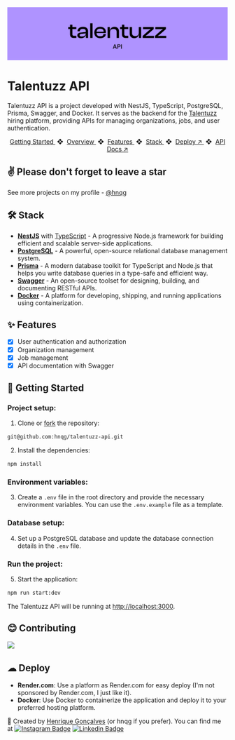 <div align="center">
<a href="https://talentuzz.hnqg.io">
<img src="./gh_banner.png">
</a>
</div>

# Talentuzz API

Talentuzz API is a project developed with NestJS, TypeScript, PostgreSQL, Prisma, Swagger, and Docker. It serves as the backend for the [Talentuzz](https://talentuzz.hnqg.io) hiring platform, providing APIs for managing organizations, jobs, and user authentication.

<div align="center">
    <a href="#-getting-started">
        Getting Started
    </a>
    <span>&nbsp;❖&nbsp;</span>
    <a href="#-overview">
        Overview
    </a>
    <span>&nbsp;❖&nbsp;</span>
    <a href="#-features">
        Features
    </a>
    <span>&nbsp;❖&nbsp;</span>
    <a href="#%EF%B8%8F-stack">
        Stack
    </a>
    <span>&nbsp;❖&nbsp;</span>
    <a href="https://talentuzz.hnqg.io" target="_blank">
        Deploy ↗︎
    </a>
    <span>&nbsp;❖&nbsp;</span>
    <a href="https://talentuzz-api.onrender.com/docs" target="_blank">
        API Docs ↗︎
    </a>
</div>

## ✌ Please don't forget to leave a star

See more projects on my profile - [@hnqg](https://github.com/hnqg)

## 🛠️ Stack

- **[NestJS](https://nestjs.com/)** with [TypeScript](https://www.typescriptlang.org/) - A progressive Node.js framework for building efficient and scalable server-side applications.
- **[PostgreSQL](https://www.postgresql.org/)** - A powerful, open-source relational database management system.
- **[Prisma](https://www.prisma.io/)** - A modern database toolkit for TypeScript and Node.js that helps you write database queries in a type-safe and efficient way.
- **[Swagger](https://swagger.io/)** - An open-source toolset for designing, building, and documenting RESTful APIs.
- **[Docker](https://www.docker.com/)** - A platform for developing, shipping, and running applications using containerization.

## ✨ Features

- [x] User authentication and authorization
- [x] Organization management
- [x] Job management
- [x] API documentation with Swagger

## 🚀 Getting Started

### **Project setup:**

1. Clone or [fork](git@github.com:hnqg/talentuzz-api.git) the repository:

```bash
git@github.com:hnqg/talentuzz-api.git
```

2. Install the dependencies:

```bash
npm install
```

### **Environment variables:**

3. Create a `.env` file in the root directory and provide the necessary environment variables. You can use the `.env.example` file as a template.

### **Database setup:**

4. Set up a PostgreSQL database and update the database connection details in the `.env` file.

### **Run the project:**

5. Start the application:

```bash
npm run start:dev
```

The Talentuzz API will be running at [http://localhost:3000](http://localhost:3000).

## 😊 Contributing

<a href="https://github.com/hnqg/talentuzz-api/graphs/contributors">
  <img src="https://contrib.rocks/image?repo=hnqg/talentuzz-api" />
</a>

<p></p>

## ☁ Deploy

- **Render.com**: Use a platform as Render.com for easy deploy (I'm not sponsored by Render.com, I just like it).
- **Docker**: Use Docker to containerize the application and deploy it to your preferred hosting platform.

🐲 Created by [Henrique Gonçalves](https://github.com/hnqg) (or hnqg if you prefer). You can find me at [![Instagram Badge](https://img.shields.io/badge/Instagram-E4405F?logo=instagram&logoColor=white)](https://www.instagram.com/_hnqg/) [![Linkedin Badge](https://img.shields.io/badge/LinkedIn-0077B5?logo=linkedin&logoColor=white)](https://www.linkedin.com/in/henriiqueg/)